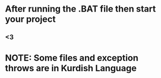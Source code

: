 # After running the .BAT file then start your project
## <3
# NOTE: Some files and exception throws are in Kurdish Language
